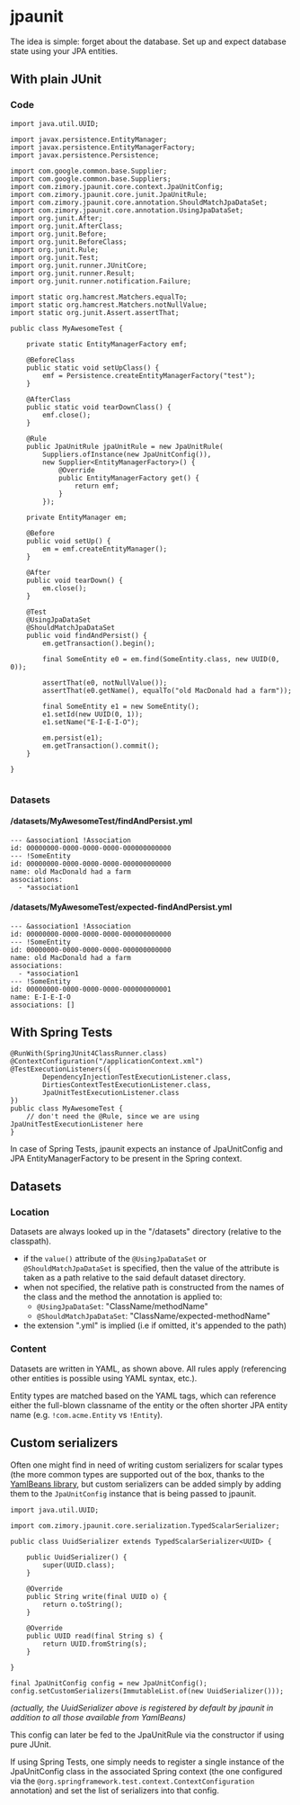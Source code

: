 # jpaunit

The idea is simple: forget about the database. Set up and expect database state using your JPA entities.

## With plain JUnit

### Code

```
import java.util.UUID;

import javax.persistence.EntityManager;
import javax.persistence.EntityManagerFactory;
import javax.persistence.Persistence;

import com.google.common.base.Supplier;
import com.google.common.base.Suppliers;
import com.zimory.jpaunit.core.context.JpaUnitConfig;
import com.zimory.jpaunit.core.junit.JpaUnitRule;
import com.zimory.jpaunit.core.annotation.ShouldMatchJpaDataSet;
import com.zimory.jpaunit.core.annotation.UsingJpaDataSet;
import org.junit.After;
import org.junit.AfterClass;
import org.junit.Before;
import org.junit.BeforeClass;
import org.junit.Rule;
import org.junit.Test;
import org.junit.runner.JUnitCore;
import org.junit.runner.Result;
import org.junit.runner.notification.Failure;

import static org.hamcrest.Matchers.equalTo;
import static org.hamcrest.Matchers.notNullValue;
import static org.junit.Assert.assertThat;

public class MyAwesomeTest {

    private static EntityManagerFactory emf;

    @BeforeClass
    public static void setUpClass() {
        emf = Persistence.createEntityManagerFactory("test");
    }

    @AfterClass
    public static void tearDownClass() {
        emf.close();
    }
    
    @Rule
    public JpaUnitRule jpaUnitRule = new JpaUnitRule(
        Suppliers.ofInstance(new JpaUnitConfig()), 
        new Supplier<EntityManagerFactory>() {
            @Override
            public EntityManagerFactory get() {
                return emf;
            }
        });

    private EntityManager em;

    @Before
    public void setUp() {
        em = emf.createEntityManager();
    }

    @After
    public void tearDown() {
        em.close();
    }

    @Test
    @UsingJpaDataSet
    @ShouldMatchJpaDataSet
    public void findAndPersist() {
        em.getTransaction().begin();

        final SomeEntity e0 = em.find(SomeEntity.class, new UUID(0, 0));

        assertThat(e0, notNullValue());
        assertThat(e0.getName(), equalTo("old MacDonald had a farm"));

        final SomeEntity e1 = new SomeEntity();
        e1.setId(new UUID(0, 1));
        e1.setName("E-I-E-I-O");

        em.persist(e1);
        em.getTransaction().commit();
    }
    
}
    
```

### Datasets
#### /datasets/MyAwesomeTest/findAndPersist.yml

```
--- &association1 !Association
id: 00000000-0000-0000-0000-000000000000
--- !SomeEntity
id: 00000000-0000-0000-0000-000000000000
name: old MacDonald had a farm
associations:
  - *association1
```

#### /datasets/MyAwesomeTest/expected-findAndPersist.yml

```
--- &association1 !Association
id: 00000000-0000-0000-0000-000000000000
--- !SomeEntity
id: 00000000-0000-0000-0000-000000000000
name: old MacDonald had a farm
associations:
  - *association1
--- !SomeEntity
id: 00000000-0000-0000-0000-000000000001
name: E-I-E-I-O
associations: []
```


## With Spring Tests
```
@RunWith(SpringJUnit4ClassRunner.class)
@ContextConfiguration("/applicationContext.xml")
@TestExecutionListeners({
        DependencyInjectionTestExecutionListener.class,
        DirtiesContextTestExecutionListener.class,
        JpaUnitTestExecutionListener.class
})
public class MyAwesomeTest {
    // don't need the @Rule, since we are using JpaUnitTestExecutionListener here
}
```

In case of Spring Tests, jpaunit expects an instance of JpaUnitConfig and JPA EntityManagerFactory to be present in the Spring context.

## Datasets

### Location

Datasets are always looked up in the "/datasets" directory (relative to the classpath). 

- if the ```value()``` attribute of the ```@UsingJpaDataSet``` or ```@ShouldMatchJpaDataSet``` is specified, then the value of the attribute is taken as a path relative to the said default dataset directory.
- when not specified, the relative path is constructed from the names of the class and the method the annotation is applied to:
  - ```@UsingJpaDataSet```: "ClassName/methodName"
  - ```@ShouldMatchJpaDataSet```: "ClassName/expected-methodName"
- the extension ".yml" is implied (i.e if omitted, it's appended to the path)
 
### Content

Datasets are written in YAML, as shown above. All rules apply (referencing other entities is possible using YAML syntax, etc.).

Entity types are matched based on the YAML tags, which can reference either the full-blown classname of the entity or the often shorter JPA entity name (e.g. ```!com.acme.Entity``` vs ```!Entity```).

## Custom serializers

Often one might find in need of writing custom serializers for scalar types (the more common types are supported out of the box, thanks to the [YamlBeans library](http://yamlbeans.sourceforge.net/), but custom serializers can be added simply by adding them to the ```JpaUnitConfig``` instance that is being passed to jpaunit.

```
import java.util.UUID;

import com.zimory.jpaunit.core.serialization.TypedScalarSerializer;

public class UuidSerializer extends TypedScalarSerializer<UUID> {

    public UuidSerializer() {
        super(UUID.class);
    }

    @Override
    public String write(final UUID o) {
        return o.toString();
    }

    @Override
    public UUID read(final String s) {
        return UUID.fromString(s);
    }

}

final JpaUnitConfig config = new JpaUnitConfig();
config.setCustomSerializers(ImmutableList.of(new UuidSerializer()));
```

_(actually, the UuidSerializer above is registered by default by jpaunit in addition to all those available from YamlBeans)_

This config can later be fed to the JpaUnitRule via the constructor if using pure JUnit. 

If using Spring Tests, one simply needs to register a single instance of the JpaUnitConfig class in the associated Spring context (the one configured via the ```@org.springframework.test.context.ContextConfiguration``` annotation) and set the list of serializers into that config.
